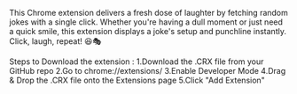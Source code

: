 This Chrome extension delivers a fresh dose of laughter by fetching random jokes with a single click.
Whether you're having a dull moment or just need a quick smile, this extension displays a joke's setup and punchline instantly.
Click, laugh, repeat! 😆🎭

Steps to Download the extension : 
1.Download the .CRX file from your GitHub repo
2.Go to chrome://extensions/
3.Enable Developer Mode
4.Drag & Drop the .CRX file onto the Extensions page
5.Click "Add Extension"
